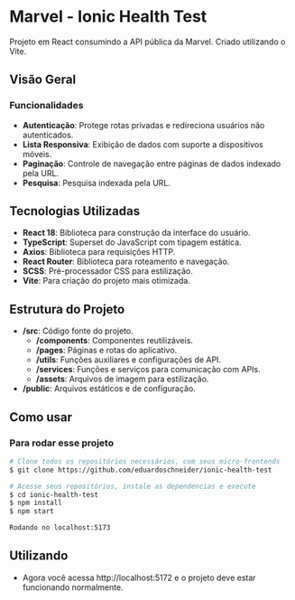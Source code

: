# Marvel - Ionic Health Test

Projeto em React consumindo a API pública da Marvel. Criado utilizando o Vite.

## Visão Geral

### Funcionalidades

- **Autenticação**: Protege rotas privadas e redireciona usuários não autenticados.
- **Lista Responsiva**: Exibição de dados com suporte a dispositivos móveis.
- **Paginação**: Controle de navegação entre páginas de dados indexado pela URL.
- **Pesquisa**: Pesquisa indexada pela URL.

## Tecnologias Utilizadas

- **React 18**: Biblioteca para construção da interface do usuário.
- **TypeScript**: Superset do JavaScript com tipagem estática.
- **Axios**: Biblioteca para requisições HTTP.
- **React Router**: Biblioteca para roteamento e navegação.
- **SCSS**: Pré-processador CSS para estilização.
- **Vite**: Para criação do projeto mais otimizada.

## Estrutura do Projeto

- **/src**: Código fonte do projeto.
  - **/components**: Componentes reutilizáveis.
  - **/pages**: Páginas e rotas do aplicativo.
  - **/utils**: Funções auxiliares e configurações de API.
  - **/services**: Funções e serviços para comunicação com APIs.
  - **/assets**: Arquivos de imagem para estilização.
- **/public**: Arquivos estáticos e de configuração.

## Como usar

### Para rodar esse projeto
```bash
# Clone todos os repositórios necessários, com seus micro-frontends
$ git clone https://github.com/eduardoschneider/ionic-health-test

# Acesse seus repositórios, instale as dependencias e execute
$ cd ionic-health-test
$ npm install
$ npm start

Rodando no localhost:5173

```
## Utilizando
- Agora você acessa http://localhost:5172 e o projeto deve estar funcionando normalmente.
